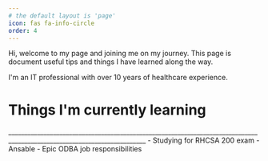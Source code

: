 ```yaml
---
# the default layout is 'page'
icon: fas fa-info-circle
order: 4
---
```


Hi, welcome to my page and joining me on my journey. This page is document useful tips and things I have learned along the way.

I'm an IT professional with over 10 years of healthcare experience.

<h1>Things I'm currently learning</h1>
_________________________________________________________________________________________________________________________
- Studying for RHCSA 200 exam
- Ansable
- Epic ODBA job responsibilities

